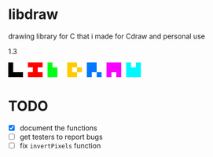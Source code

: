 # libdraw
drawing library for C that i made for Cdraw and personal use

1.3

![L I b D R A W](libdraw.png)

# TODO
- [x] document the functions
- [ ] get testers to report bugs
- [ ] fix `invertPixels` function
